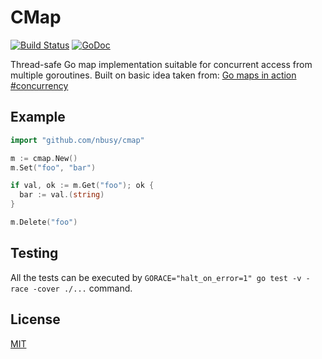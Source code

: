 CMap
====

[![Build Status](https://travis-ci.org/nbusy/cmap.svg?branch=master)](https://travis-ci.org/nbusy/cmap) [![GoDoc](https://godoc.org/github.com/nbusy/cmap?status.svg)](https://godoc.org/github.com/nbusy/cmap)

Thread-safe Go map implementation suitable for concurrent access from multiple goroutines. Built on basic idea taken from: [Go maps in action #concurrency](http://blog.golang.org/go-maps-in-action#TOC_6.)

Example
-------

```go
import "github.com/nbusy/cmap"

m := cmap.New()
m.Set("foo", "bar")

if val, ok := m.Get("foo"); ok {
  bar := val.(string)
}

m.Delete("foo")
```

Testing
-------

All the tests can be executed by `GORACE="halt_on_error=1" go test -v -race -cover ./...` command.

License
-------

[MIT](LICENSE)
